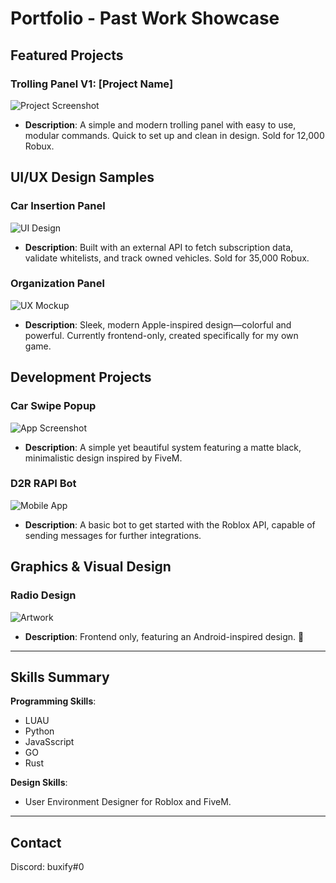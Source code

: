 # Portfolio - Past Work Showcase

## Featured Projects

### Trolling Panel V1: [Project Name]
![Project Screenshot](https://cdn.discordapp.com/attachments/809643842369486858/1340819344883449856/image.png?ex=689d1853&is=689bc6d3&hm=d06c0f20f6682559625d415f928b18edce419e9578cdfb3c848b32dbe8342071&)
- **Description**: A simple and modern trolling panel with easy to use, modular commands. Quick to set up and clean in design. Sold for 12,000 Robux.



## UI/UX Design Samples

### Car Insertion Panel
![UI Design](https://cdn.discordapp.com/attachments/809643842369486858/1350312323750821920/image.png?ex=689cb199&is=689b6019&hm=8465b156ba05e005f7033ab70f0831634046496ae66c047d669ea364872b213a&)
- **Description**: Built with an external API to fetch subscription data, validate whitelists, and track owned vehicles. Sold for 35,000 Robux.

### Organization Panel
![UX Mockup](https://cdn.discordapp.com/attachments/809643842369486858/1350469827667427380/image.png?ex=689d4449&is=689bf2c9&hm=08c4755d3d753bfdc64db63fe4f86bbb568c9beb7b032413076eaca44d678983&)
- **Description**: Sleek, modern Apple-inspired design—colorful and powerful. Currently frontend-only, created specifically for my own game.

## Development Projects

### Car Swipe Popup
![App Screenshot](https://cdn.discordapp.com/attachments/809643842369486858/1350844647420723220/image.png?ex=689ca71d&is=689b559d&hm=88842a3def5a17888b87ae5d43b370b01b1c9b4d913ab5b22c9d46ad821b900f&)
- **Description**: A simple yet beautiful system featuring a matte black, minimalistic design inspired by FiveM.

### D2R RAPI Bot
![Mobile App](https://cdn.discordapp.com/attachments/809643842369486858/1358912478464966837/image.png?ex=689cffde&is=689bae5e&hm=886637fdbd456c68fcf9461ab74574e07b75515894d1aff1bcc1e71b5484eb5d&)
- **Description**: A basic bot to get started with the Roblox API, capable of sending messages for further integrations.

## Graphics & Visual Design

### Radio Design
![Artwork](https://cdn.discordapp.com/attachments/809643842369486858/1371162627589279886/image.png?ex=689cbdb5&is=689b6c35&hm=ee90c3fd20fd34747fd1701143983c4360a167945299652d97085308262e82b3&)
- **Description**:  Frontend only, featuring an Android-inspired design. 🫡

---

## Skills Summary
**Programming Skills**:
- LUAU
- Python
- JavaSscript
- GO
- Rust

**Design Skills**:
- User Environment Designer for Roblox and FiveM.

---

## Contact
Discord: buxify#0
